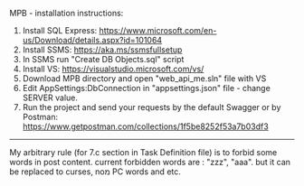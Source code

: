 ‏MPB - installation instructions:
1. Install SQL Express: https://www.microsoft.com/en-us/Download/details.aspx?id=101064
2. Install SSMS: https://aka.ms/ssmsfullsetup
3. In SSMS run "Create DB Objects.sql" script
4. Install VS: https://visualstudio.microsoft.com/vs/
5. Download MPB directory and open "web_api_me.sln" file with VS
6. Edit AppSettings:DbConnection in "appsettings.json" file - change SERVER value.
7. Run the project and send your requests by the default Swagger or by Postman: https://www.getpostman.com/collections/1f5be8252f53a7b03df3
--------------------------------------------------------------------------------------------------------------------------------------------
My arbitrary rule (for 7.c section in Task Definition file) is to forbid some words in post content. current forbidden words are : "zzz", "aaa". but it can be replaced to curses, noמ PC words and etc.
